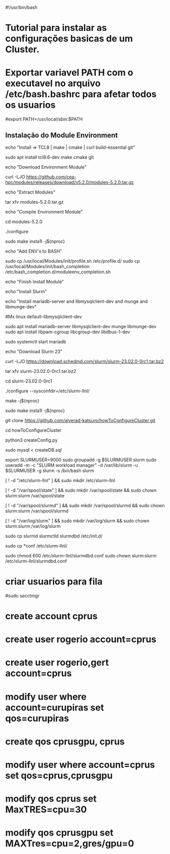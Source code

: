 #!/usr/bin/bash

# Tutorial para instalar as configurações basicas de um Cluster.

# Exportar variavel PATH com o executavel no arquivo /etc/bash.bashrc para afetar todos os usuarios

#export PATH=/usr/local/sbin:$PATH


## Instalação do Module Environment

echo "Install => TCL8 | make | cmake | curl build-essential git"

sudo apt install tcl8.6-dev make cmake git

echo "Download Environment Module"

curl -LJO https://github.com/cea-hpc/modules/releases/download/v5.2.0/modules-5.2.0.tar.gz

echo "Extract Modules"

tar xfv modules-5.2.0.tar.gz

echo "Compile Environment Module"

cd modules-5.2.0

./configure

sudo make insta1l -j$(nproc)

echo "Add ENV's to BASH"

sudo cp /usr/local/Modules/init/profile.sh /etc/profile.d/
sudo cp /usr/local/Modules/init/bash_completion /etc/bash_completion.d/moduleenv_completion.sh

echo "Finish Install Module"

echo "Install Slurm"

echo "Install mariadb-server and libmysqlclient-dev and munge and libmunge-dev"

#Mx linux default-libmysqlclient-dev 

sudo apt install mariadb-server libmysqlclient-dev munge libmunge-dev
sudo apt install libpam-cgroup libcgroup-dev libdbus-1-dev

sudo systemctl start mariadb

echo "Download Slurm 23"

curl -LJO https://download.schedmd.com/slurm/slurm-23.02.0-0rc1.tar.bz2

tar xfv slurm-23.02.0-0rc1.tar.bz2

cd slurm-23.02.0-0rc1

./configure --sysconfdir=/etc/slurm-llnl/

make -j$(nproc)

sudo make insta1l -j$(nproc)

git clone https://github.com/alverad-katsuro/howToConfigureCluster.git

cd howToConfigureCluster

python3 createConfig.py

sudo mysql < createDB.sql

export SLURMUSER=9000
sudo groupadd -g $SLURMUSER slurm
sudo useradd  -m -c "SLURM workload manager" -d /var/lib/slurm -u $SLURMUSER -g slurm  -s /bin/bash slurm

[ ! -d "/etc/slurm-llnl" ] && sudo mkdir /etc/slurm-llnl

[ ! -d "/var/spool/state" ] && sudo mkdir /var/spool/state && sudo chown slurm:slurm /var/spool/state

[ ! -d "/var/spool/slurmd" ] && sudo mkdir /var/spool/slurmd && sudo chown slurm:slurm /var/spool/slurmd

[ ! -d "/var/log/slurm" ] && sudo mkdir /var/log/slurm && sudo chown slurm:slurm /var/log/slurm


sudo cp slurmd slurmctld slurmdbd /etc/init.d/

sudo cp *conf /etc/slurm-llnl/

sudo chmod 600 /etc/slurm-llnl/slurmdbd.conf
sudo chown slurm:slurm /etc/slurm-llnl/slurmdbd.conf


# criar usuarios para fila
#sudo sacctmgr
# create account cprus 
# create user rogerio account=cprus
# create user rogerio,gert account=cprus
# modify user where account=curupiras set qos=curupiras
# create qos cprusgpu, cprus
# modify user where account=cprus set qos=cprus,cprusgpu
# modify qos cprus set MaxTRES=cpu=30
# modify qos cprusgpu set MAXTres=cpu=2,gres/gpu=0
